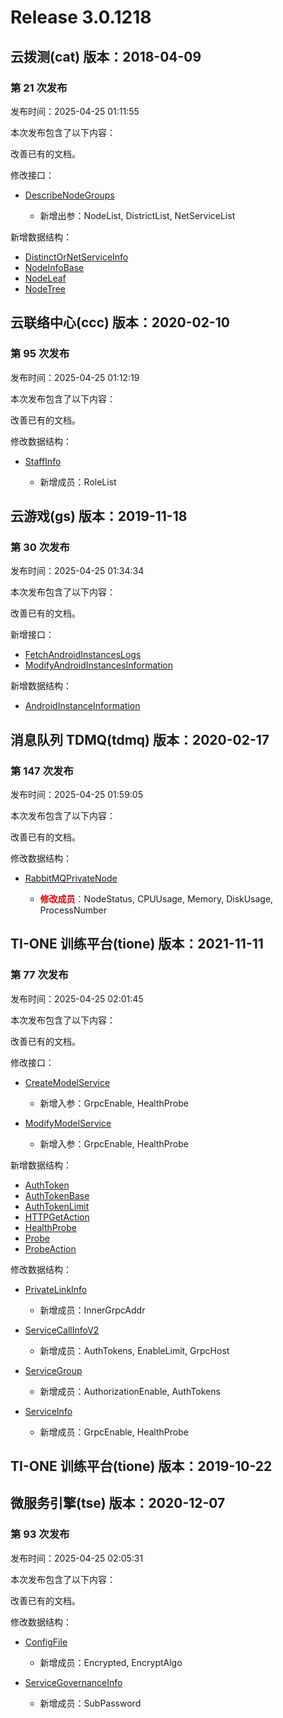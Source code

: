 # Release 3.0.1218

## 云拨测(cat) 版本：2018-04-09

### 第 21 次发布

发布时间：2025-04-25 01:11:55

本次发布包含了以下内容：

改善已有的文档。

修改接口：

* [DescribeNodeGroups](https://cloud.tencent.com/document/api/280/118225)

	* 新增出参：NodeList, DistrictList, NetServiceList


新增数据结构：

* [DistinctOrNetServiceInfo](https://cloud.tencent.com/document/api/280/40931#DistinctOrNetServiceInfo)
* [NodeInfoBase](https://cloud.tencent.com/document/api/280/40931#NodeInfoBase)
* [NodeLeaf](https://cloud.tencent.com/document/api/280/40931#NodeLeaf)
* [NodeTree](https://cloud.tencent.com/document/api/280/40931#NodeTree)



## 云联络中心(ccc) 版本：2020-02-10

### 第 95 次发布

发布时间：2025-04-25 01:12:19

本次发布包含了以下内容：

改善已有的文档。

修改数据结构：

* [StaffInfo](https://cloud.tencent.com/document/api/679/47715#StaffInfo)

	* 新增成员：RoleList




## 云游戏(gs) 版本：2019-11-18

### 第 30 次发布

发布时间：2025-04-25 01:34:34

本次发布包含了以下内容：

改善已有的文档。

新增接口：

* [FetchAndroidInstancesLogs](https://cloud.tencent.com/document/api/1162/118262)
* [ModifyAndroidInstancesInformation](https://cloud.tencent.com/document/api/1162/118263)

新增数据结构：

* [AndroidInstanceInformation](https://cloud.tencent.com/document/api/1162/40743#AndroidInstanceInformation)



## 消息队列 TDMQ(tdmq) 版本：2020-02-17

### 第 147 次发布

发布时间：2025-04-25 01:59:05

本次发布包含了以下内容：

改善已有的文档。

修改数据结构：

* [RabbitMQPrivateNode](https://cloud.tencent.com/document/api/1179/46089#RabbitMQPrivateNode)

	* <font color="#dd0000">**修改成员**：</font>NodeStatus, CPUUsage, Memory, DiskUsage, ProcessNumber




## TI-ONE 训练平台(tione) 版本：2021-11-11

### 第 77 次发布

发布时间：2025-04-25 02:01:45

本次发布包含了以下内容：

改善已有的文档。

修改接口：

* [CreateModelService](https://cloud.tencent.com/document/api/851/82291)

	* 新增入参：GrpcEnable, HealthProbe

* [ModifyModelService](https://cloud.tencent.com/document/api/851/83228)

	* 新增入参：GrpcEnable, HealthProbe


新增数据结构：

* [AuthToken](https://cloud.tencent.com/document/api/851/75051#AuthToken)
* [AuthTokenBase](https://cloud.tencent.com/document/api/851/75051#AuthTokenBase)
* [AuthTokenLimit](https://cloud.tencent.com/document/api/851/75051#AuthTokenLimit)
* [HTTPGetAction](https://cloud.tencent.com/document/api/851/75051#HTTPGetAction)
* [HealthProbe](https://cloud.tencent.com/document/api/851/75051#HealthProbe)
* [Probe](https://cloud.tencent.com/document/api/851/75051#Probe)
* [ProbeAction](https://cloud.tencent.com/document/api/851/75051#ProbeAction)

修改数据结构：

* [PrivateLinkInfo](https://cloud.tencent.com/document/api/851/75051#PrivateLinkInfo)

	* 新增成员：InnerGrpcAddr

* [ServiceCallInfoV2](https://cloud.tencent.com/document/api/851/75051#ServiceCallInfoV2)

	* 新增成员：AuthTokens, EnableLimit, GrpcHost

* [ServiceGroup](https://cloud.tencent.com/document/api/851/75051#ServiceGroup)

	* 新增成员：AuthorizationEnable, AuthTokens

* [ServiceInfo](https://cloud.tencent.com/document/api/851/75051#ServiceInfo)

	* 新增成员：GrpcEnable, HealthProbe




## TI-ONE 训练平台(tione) 版本：2019-10-22



## 微服务引擎(tse) 版本：2020-12-07

### 第 93 次发布

发布时间：2025-04-25 02:05:31

本次发布包含了以下内容：

改善已有的文档。

修改数据结构：

* [ConfigFile](https://cloud.tencent.com/document/api/1364/54942#ConfigFile)

	* 新增成员：Encrypted, EncryptAlgo

* [ServiceGovernanceInfo](https://cloud.tencent.com/document/api/1364/54942#ServiceGovernanceInfo)

	* 新增成员：SubPassword




